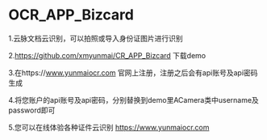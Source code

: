 # OCR_APP_Bizcard

1.云脉文档云识别，可以拍照或导入身份证图片进行识别

2.https://github.com/xmyunmai/CR_APP_Bizcard 下载demo

3.在https://www.yunmaiocr.com 官网上注册，注册之后会有api账号及api密码生成

4.将您账户的api账号及api密码，分别替换到demo里ACamera类中username及password即可

5.您可以在线体验各种证件云识别 https://www.yunmaiocr.com
